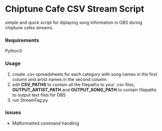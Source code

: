 # Chiptune Cafe CSV Stream Script
simple and quick script for diplaying song information in OBS during chiptune cafes streams.

### Requirements
Python3

### Usage
1. create .csv spreadsheets for each category with song names in the first column and artist names in the second column.
2. edit **CSV_PATHS** to contain all the filepaths to your .csv files, **OUTPUT_ARTIST_PATH** and **OUTPUT_SONG_PATH** to contain filepaths to output text files for OBS
3. run StreamTag.py

### issues
- Malformatted command handling
